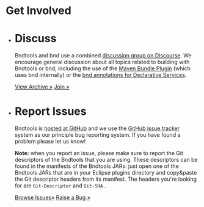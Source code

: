 ---
---


<div class="hero">
	<h1>Get Involved</h1>
</div>

<ul class="row">
<li class="large-6 medium-6 small-6 columns">
<h1>Discuss</h1>
<p>
	Bndtools and bnd use a combined <a
		href="https://bnd.discourse.group">discussion group on Discourse</a>. We encourage general discussion about
	all topics related to building with Bndtools or bnd, including the
	use of the <a
		href="http://felix.apache.org/site/apache-felix-maven-bundle-plugin-bnd.html">Maven
		Bundle Plugin</a> (which uses bnd internally) or the <a
		href="http://www.aqute.biz/Bnd/Components">bnd annotations for
		Declarative Services</a>.
</p>
<p>
	<a class="button small"
		href="http://groups.google.com/group/bndtools-users">View
		Archive &raquo;</a> <a class="button small"
		href="https://bnd.discourse.group">Join
		&raquo;</a>
</p>
</li>
<li class="large-6 medium-6 small-6 columns">
<h1>Report Issues</h1>
<p>
	Bndtools is <a href="https://github.com/bndtools/bnd">hosted
		at GitHub</a> and we use the <a
		href="https://github.com/bndtools/bnd/issues">GitHub issue
		tracker</a> system as our principle bug reporting system. If you have
	found a problem please let us know!
</p>
<p>
	<b>Note:</b> when you report an issue, please make sure to report the
	Git descriptors of the Bndtools that you are using. These descriptors
	can be found in the manifests of the Bndtools JARs: just open one of
	the Bndtools JARs that are in your Eclipse plugins directory and
	copy&amp;paste the Git descriptor headers from its manifest. The
	headers you're looking for are
	<code>Git-Descriptor</code>
	and
	<code>Git-SHA</code>
	.
</p>
<p>
<a class="button small"
	href="https://github.com/bndtools/bnd/issues">Browse
	Issues&raquo;</a> <a class="button small"
	href="https://github.com/bndtools/bnd/issues/new">Raise a
	Bug &raquo;</a>
</p>
</li>
</ul>
